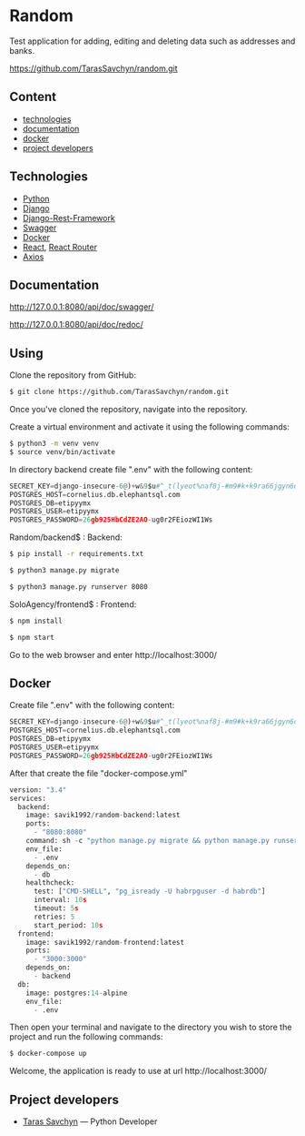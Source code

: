 # Random
Test application for adding, editing and deleting data such as addresses and banks.


https://github.com/TarasSavchyn/random.git

## Content

- [technologies](#technologies)
- [documentation](#documentation)
- [docker](#docker)
- [project developers](#project-developers)

## Technologies

- [Python](https://www.python.org/)
- [Django](https://www.djangoproject.com/)
- [Django-Rest-Framework](https://www.django-rest-framework.org/)
- [Swagger](https://swagger.io/)
- [Docker](https://www.docker.com/)
- [React](https://react.dev/), [React Router](https://reactrouter.com/en/main)
- [Axios](https://axios-http.com/)

## Documentation

http://127.0.0.1:8080/api/doc/swagger/

http://127.0.0.1:8080/api/doc/redoc/

## Using

Clone the repository from GitHub:

```sh
$ git clone https://github.com/TarasSavchyn/random.git
```

Once you've cloned the repository, navigate into the repository.

Create a virtual environment and activate it using the following commands:

```sh
$ python3 -m venv venv
$ source venv/bin/activate
```

In directory backend create file ".env" with the following content:

```python
SECRET_KEY=django-insecure-6@)+w&9$u#^_t(lyeot%naf8j-#m9#k+k9ra66jgyn6d42bfx3
POSTGRES_HOST=cornelius.db.elephantsql.com
POSTGRES_DB=etipyymx
POSTGRES_USER=etipyymx
POSTGRES_PASSWORD=26gb925HbCdZE2AO-ug0r2FEiozWI1Ws
```

Random/backend$ :
Backend:

```sh
$ pip install -r requirements.txt
```

```sh
$ python3 manage.py migrate
```

```sh
$ python3 manage.py runserver 8080
```

SoloAgency/frontend$ :
Frontend:

```sh
$ npm install
```

```sh
$ npm start
```

Go to the web browser and enter http://localhost:3000/

## Docker

Create file ".env" with the following content:

```python
SECRET_KEY=django-insecure-6@)+w&9$u#^_t(lyeot%naf8j-#m9#k+k9ra66jgyn6d42bfx3
POSTGRES_HOST=cornelius.db.elephantsql.com
POSTGRES_DB=etipyymx
POSTGRES_USER=etipyymx
POSTGRES_PASSWORD=26gb925HbCdZE2AO-ug0r2FEiozWI1Ws
```

After that create the file "docker-compose.yml"

```python
version: "3.4"
services:
  backend:
    image: savik1992/random-backend:latest
    ports:
      - "8080:8080"
    command: sh -c "python manage.py migrate && python manage.py runserver 0.0.0.0:8080"
    env_file:
      - .env
    depends_on:
      - db
    healthcheck:
      test: ["CMD-SHELL", "pg_isready -U habrpguser -d habrdb"]
      interval: 10s
      timeout: 5s
      retries: 5
      start_period: 10s
  frontend:
    image: savik1992/random-frontend:latest
    ports:
      - "3000:3000"
    depends_on:
      - backend
  db:
    image: postgres:14-alpine
    env_file:
      - .env

```


Then open your terminal and navigate to the directory you wish to store the project and run the following commands:

```sh
$ docker-compose up
```

Welcome, the application is ready to use at url http://localhost:3000/

## Project developers

- [Taras Savchyn](https://www.linkedin.com/in/taras-savchyn-ba2705261/) — Python Developer
